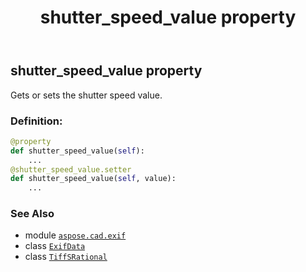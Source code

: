 ﻿---
title: shutter_speed_value property
second_title: Aspose.CAD for Python via .NET API References
description: 
type: docs
weight: 990
url: /python-net/aspose.cad.exif/exifdata/shutter_speed_value/
is_root: false
---

## shutter_speed_value property


Gets or sets the shutter speed value.
### Definition:
```python
@property
def shutter_speed_value(self):
    ...
@shutter_speed_value.setter
def shutter_speed_value(self, value):
    ...
```

### See Also
* module [`aspose.cad.exif`](../../)
* class [`ExifData`](/cad/python-net/aspose.cad.exif/exifdata)
* class [`TiffSRational`](/cad/python-net/aspose.cad.fileformats.tiff/tiffsrational)
